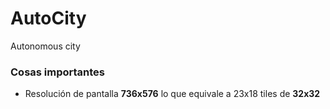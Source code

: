 # AutoCity
Autonomous city

### Cosas importantes
* Resolución de pantalla **736x576** lo que equivale a 23x18 tiles de **32x32**

